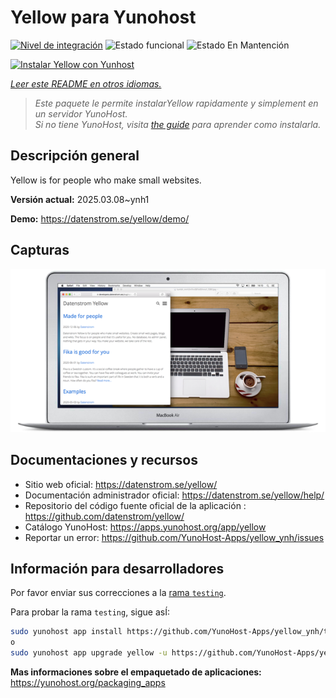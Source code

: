 <!--
Este archivo README esta generado automaticamente<https://github.com/YunoHost/apps/tree/master/tools/readme_generator>
No se debe editar a mano.
-->

# Yellow para Yunohost

[![Nivel de integración](https://apps.yunohost.org/badge/integration/yellow)](https://ci-apps.yunohost.org/ci/apps/yellow/)
![Estado funcional](https://apps.yunohost.org/badge/state/yellow)
![Estado En Mantención](https://apps.yunohost.org/badge/maintained/yellow)

[![Instalar Yellow con Yunhost](https://install-app.yunohost.org/install-with-yunohost.svg)](https://install-app.yunohost.org/?app=yellow)

*[Leer este README en otros idiomas.](./ALL_README.md)*

> *Este paquete le permite instalarYellow rapidamente y simplement en un servidor YunoHost.*  
> *Si no tiene YunoHost, visita [the guide](https://yunohost.org/install) para aprender como instalarla.*

## Descripción general

Yellow is for people who make small websites.

**Versión actual:** 2025.03.08~ynh1

**Demo:** <https://datenstrom.se/yellow/demo/>

## Capturas

![Captura de Yellow](./doc/screenshots/datenstrom-yellow-en.png)

## Documentaciones y recursos

- Sitio web oficial: <https://datenstrom.se/yellow/>
- Documentación administrador oficial: <https://datenstrom.se/yellow/help/>
- Repositorio del código fuente oficial de la aplicación : <https://github.com/datenstrom/yellow/>
- Catálogo YunoHost: <https://apps.yunohost.org/app/yellow>
- Reportar un error: <https://github.com/YunoHost-Apps/yellow_ynh/issues>

## Información para desarrolladores

Por favor enviar sus correcciones a la [rama `testing`](https://github.com/YunoHost-Apps/yellow_ynh/tree/testing).

Para probar la rama `testing`, sigue asÍ:

```bash
sudo yunohost app install https://github.com/YunoHost-Apps/yellow_ynh/tree/testing --debug
o
sudo yunohost app upgrade yellow -u https://github.com/YunoHost-Apps/yellow_ynh/tree/testing --debug
```

**Mas informaciones sobre el empaquetado de aplicaciones:** <https://yunohost.org/packaging_apps>
